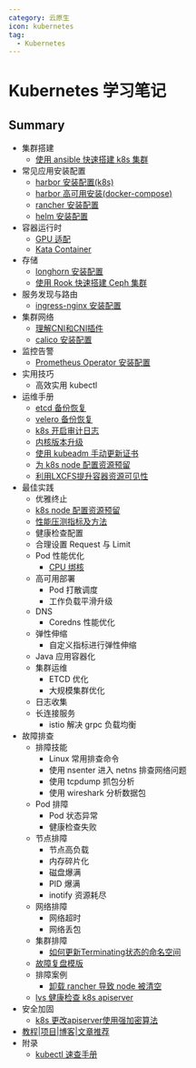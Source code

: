 ```yaml
---
category: 云原生
icon: kubernetes
tag:
  - Kubernetes
---
```


# Kubernetes 学习笔记

## Summary

- 集群搭建
  - [使用 ansible 快速搭建 k8s 集群](k8s-install.md)
- 常见应用安装配置
  - [harbor 安装配置(k8s)](harbor.md)
  - [harbor 高可用安装(docker-compose)](docker-harbor-ha.md)
  - [rancher 安装配置](rancher-install.md)
  - [helm 安装配置](helm.md)
- 容器运行时
  - [GPU 适配](k8s-gpu.md)
  - [Kata Container](kata.md)
- 存储
  - [longhorn 安装配置](longhorn.md)
  - [使用 Rook 快速搭建 Ceph 集群](deploy-ceph-cluster-with-rook.md)
- 服务发现与路由
  - [ingress-nginx 安装配置](ingress-nginx.md)
- 集群网络
  - [理解CNI和CNI插件](cni.md)
  - [calico 安装配置](calico.md)
- 监控告警
  - [Prometheus Operator 安装配置](kube-prometheus-stack.md)
- 实用技巧
  - 高效实用 kubectl
- 运维手册
  - [etcd 备份恢复](etcd-backup-restore.md)
  - [velero 备份恢复](velero.md)
  - [k8s 开启审计日志](k8s-audit.md)
  - [内核版本升级](kernel-upgrade.md)
  - [使用 kubeadm 手动更新证书](cert-update.md)
  - [为 k8s node 配置资源预留](k8s-allocatable.md)
  - [利用LXCFS提升容器资源可见性](lxcfs.md)
- 最佳实践
  - 优雅终止
  - [k8s node 配置资源预留](kube-reserved.md)
  - [性能压测指标及方法](sysbench.md)
  - 健康检查配置
  - 合理设置 Request 与 Limit
  - Pod 性能优化
    - [CPU 绑核](numa.md)
  - 高可用部署
    - Pod 打散调度
    - 工作负载平滑升级
  - DNS
    - Coredns 性能优化
  - 弹性伸缩
    - 自定义指标进行弹性伸缩
  - Java 应用容器化
  - 集群运维
    - ETCD 优化
    - 大规模集群优化
  - 日志收集
  - 长连接服务
    - istio 解决 grpc 负载均衡
- 故障排查
  - 排障技能
    - Linux 常用排查命令
    - 使用 nsenter 进入 netns 排查网络问题
    - 使用 tcpdump 抓包分析
    - 使用 wireshark 分析数据包
  - Pod 排障
    - Pod 状态异常
    - 健康检查失败
  - 节点排障
    - 节点高负载
    - 内存碎片化
    - 磁盘爆满
    - PID 爆满
    - inotify 资源耗尽
  - 网络排障
    - 网络超时
    - 网络丢包
  - 集群排障
    - [如何更新Terminating状态的命名空间](namespace-terminating.md)
  - [故障复盘模版](fault.md)
  - 排障案例
    - [卸载 rancher 导致 node 被清空](delete-rancher-causing-node-disappear.md)
  - [lvs 健康检查 k8s apiserver](lvs-health-check.md)
- 安全加固
  - [k8s 更改apiserver使用强加密算法](apiserver-tls.md)
- [教程|项目|博客|文章推荐](recommend.md)
- 附录
  - [kubectl 速查手册](kubectl-cheatsheet.md)

